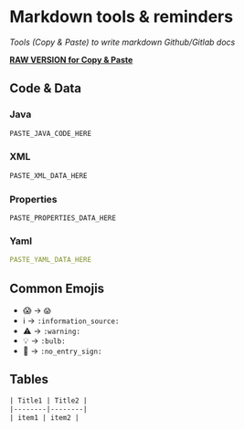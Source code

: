 # Markdown tools & reminders

_Tools (Copy & Paste) to write markdown Github/Gitlab docs_

**[RAW VERSION for Copy & Paste](https://github.com/LeBezout/markdown-tools/raw/master/README.md)**

## Code & Data

### Java

```java
PASTE_JAVA_CODE_HERE
```

### XML

```xml
PASTE_XML_DATA_HERE
```

### Properties

```properties
PASTE_PROPERTIES_DATA_HERE
```

### Yaml

```yaml
PASTE_YAML_DATA_HERE
```

## Common Emojis

*  😱 -> `😱`
* :information_source: -> `:information_source:`
* :warning: -> `:warning:`
* :bulb: -> `:bulb:`
* :no_entry_sign: -> `:no_entry_sign:`

## Tables

```txt
| Title1 | Title2 |
|--------|--------|
| item1 | item2 |
```

